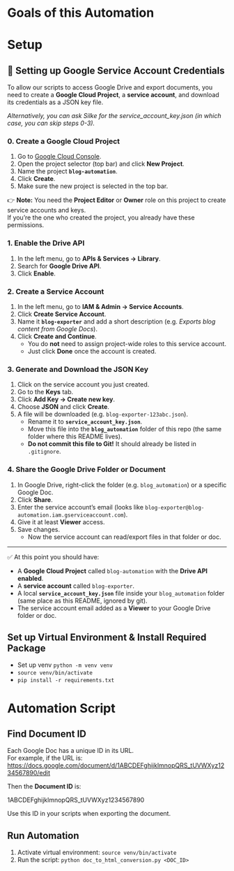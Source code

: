 # Goals of this Automation

# Setup
## 🔑 Setting up Google Service Account Credentials

To allow our scripts to access Google Drive and export documents, you need to create a **Google Cloud Project**, a **service account**, and download its credentials as a JSON key file.

*Alternatively, you can ask Silke for the service_account_key.json (in which case, you can skip steps 0-3).*

### 0. Create a Google Cloud Project
1. Go to [Google Cloud Console](https://console.cloud.google.com/).
2. Open the project selector (top bar) and click **New Project**.
3. Name the project **`blog-automation`**.
4. Click **Create**.
5. Make sure the new project is selected in the top bar.

👉 **Note:** You need the **Project Editor** or **Owner** role on this project to create service accounts and keys.  
If you’re the one who created the project, you already have these permissions.

### 1. Enable the Drive API
1. In the left menu, go to **APIs & Services → Library**.
2. Search for **Google Drive API**.
3. Click **Enable**.

### 2. Create a Service Account
1. In the left menu, go to **IAM & Admin → Service Accounts**.
2. Click **Create Service Account**.
3. Name it **`blog-exporter`** and add a short description (e.g. *Exports blog content from Google Docs*).
4. Click **Create and Continue**.  
   - You do **not** need to assign project-wide roles to this service account.
   - Just click **Done** once the account is created.

### 3. Generate and Download the JSON Key
1. Click on the service account you just created.
2. Go to the **Keys** tab.
3. Click **Add Key → Create new key**.
4. Choose **JSON** and click **Create**.
5. A file will be downloaded (e.g. `blog-exporter-123abc.json`).  
   - Rename it to **`service_account_key.json`**.  
   - Move this file into the **`blog_automation`** folder of this repo (the same folder where this README lives).  
   - **Do not commit this file to Git!** It should already be listed in `.gitignore`.

### 4. Share the Google Drive Folder or Document
1. In Google Drive, right-click the folder (e.g. `blog_automation`) or a specific Google Doc.
2. Click **Share**.
3. Enter the service account’s email (looks like `blog-exporter@blog-automation.iam.gserviceaccount.com`).
4. Give it at least **Viewer** access.
5. Save changes.  
   - Now the service account can read/export files in that folder or doc.

---

✅ At this point you should have:
- A **Google Cloud Project** called `blog-automation` with the **Drive API enabled**.
- A **service account** called `blog-exporter`.
- A local **`service_account_key.json`** file inside your `blog_automation` folder (same place as this README, ignored by git).
- The service account email added as a **Viewer** to your Google Drive folder or doc.


## Set up Virtual Environment & Install Required Package
- Set up venv `python -m venv venv`
- `source venv/bin/activate`
- `pip install -r requirements.txt`

# Automation Script

## Find Document ID
Each Google Doc has a unique ID in its URL.  
For example, if the URL is:
https://docs.google.com/document/d/1ABCDEFghijklmnopQRS_tUVWXyz1234567890/edit

Then the **Document ID** is:

1ABCDEFghijklmnopQRS_tUVWXyz1234567890

Use this ID in your scripts when exporting the document.

## Run Automation
1. Activate virtual environment: `source venv/bin/activate`
2. Run the script: `python doc_to_html_conversion.py <DOC_ID>`


